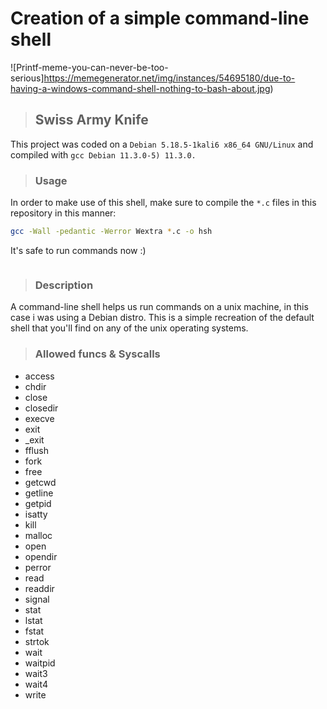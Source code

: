 # Creation of a simple command-line shell
![Printf-meme-you-can-never-be-too-serious]https://memegenerator.net/img/instances/54695180/due-to-having-a-windows-command-shell-nothing-to-bash-about.jpg)

> ## Swiss Army Knife
This project was coded on a `Debian 5.18.5-1kali6 x86_64 GNU/Linux` and compiled with `gcc Debian 11.3.0-5) 11.3.0.`

> ### Usage
In order to make use of this shell, make sure to compile the `*.c` files in this repository in this manner:
```bash
gcc -Wall -pedantic -Werror Wextra *.c -o hsh
```
It's safe to run commands now :)
```bash

```

> ### Description
A command-line shell helps us run commands on a unix machine, in this case i was using a Debian distro.
This is a simple recreation of the default shell that you'll find on any of the unix operating systems.

> ### Allowed funcs & Syscalls
* access
* chdir
* close
* closedir
* execve
* exit
* _exit 
* fflush
* fork
* free
* getcwd
* getline
* getpid
* isatty
* kill
* malloc
* open
* opendir
* perror
* read
* readdir
* signal
* stat 
* lstat 
* fstat 
* strtok
* wait
* waitpid
* wait3
* wait4
* write